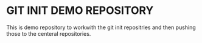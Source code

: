 # GIT INIT DEMO REPOSITORY
This is demo repository to workwith the git init repositries and then pushing those to the centeral repositories.